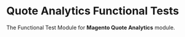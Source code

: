 # Quote Analytics Functional Tests

The Functional Test Module for **Magento Quote Analytics** module.
